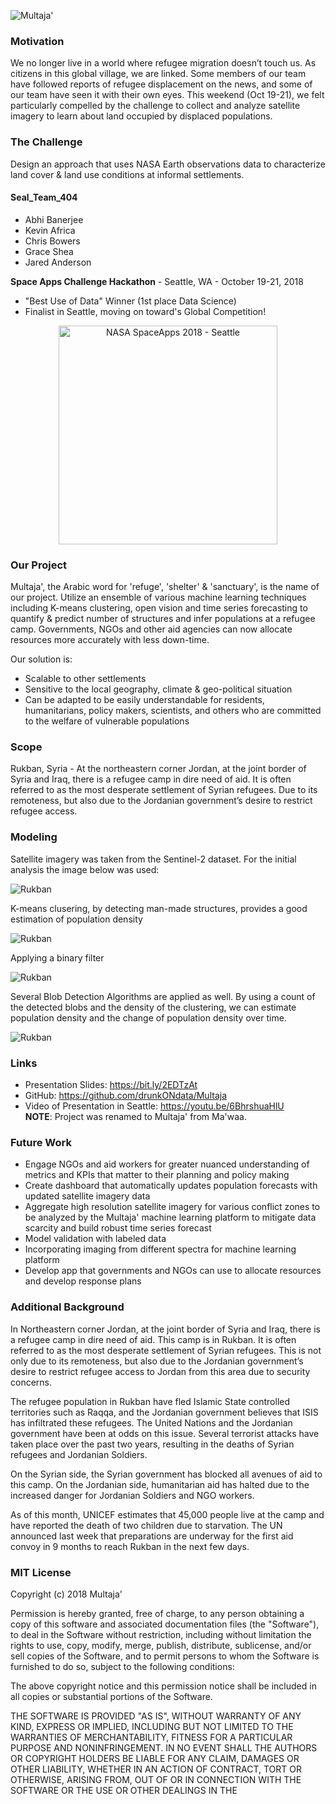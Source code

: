 ![Multaja'](images/head.png)

### Motivation
We no longer live in a world where refugee migration doesn’t touch us. As citizens in this global village, we are linked. Some members of our team have followed reports of refugee displacement on the news, and some of our team have seen it with their own eyes. This weekend (Oct 19-21), we felt particularly compelled by the challenge to collect and analyze satellite imagery to learn about land occupied by displaced populations. 

### The Challenge
Design an approach that uses NASA Earth observations data to characterize land cover & land use conditions at informal settlements.

#### Seal_Team_404
* Abhi Banerjee
* Kevin Africa
* Chris Bowers
* Grace Shea
* Jared Anderson

**Space Apps Challenge Hackathon** - Seattle, WA - October 19-21, 2018
- "Best Use of Data" Winner (1st place Data Science)
- Finalist in Seattle, moving on toward's Global Competition!

<p align="center">
  <img src="images/space_apps.png" width="350" title="NASA SpaceApps 2018 - Seattle ">
</p>

### Our Project
Multaja', the Arabic word for 'refuge', 'shelter' & 'sanctuary', is the name of our project. Utilize an ensemble of various machine learning techniques including K-means clustering, open vision and time series forecasting to quantify & predict number of structures and infer populations at a refugee camp. Governments, NGOs and other aid agencies can now allocate resources more accurately with less down-time.

Our solution is:

* Scalable to other settlements
* Sensitive to the local geography, climate & geo-political situation
* Can be adapted to be easily understandable for residents, humanitarians, policy makers, scientists, and others who are committed to the welfare of vulnerable populations

### Scope
Rukban, Syria - At the northeastern corner Jordan, at the joint border of Syria and Iraq, there is a refugee camp in dire need of aid. It is often referred to as the most desperate settlement of Syrian refugees. Due to its remoteness, but also due to the Jordanian government’s desire to restrict refugee access.

### Modeling
Satellite imagery was taken from the Sentinel-2 dataset. For the initial analysis the image below was used:

![Rukban](images/rukban.png)

K-means clusering, by detecting man-made structures, provides a good estimation of population density

![Rukban](images/rukban_clustered.png)

Applying a binary filter

![Rukban](images/rukban_binary.png)

Several Blob Detection Algorithms are applied as well. By using a count of the detected blobs and the density of the clustering, we can estimate population density and the change of population density over time.

![Rukban](images/rukban_blobs.png)

### Links
- Presentation Slides: https://bit.ly/2EDTzAt
- GitHub: https://github.com/drunkONdata/Multaja
- Video of Presentation in Seattle: https://youtu.be/6BhrshuaHlU<br>
**NOTE**: Project was renamed to Multaja' from Ma'waa.

### Future Work
* Engage NGOs and aid workers for greater nuanced understanding of metrics and KPIs that matter to their planning and policy making
* Create dashboard that automatically updates population forecasts with updated satellite imagery data
* Aggregate high resolution satellite imagery for various conflict zones to be analyzed by the Multaja' machine learning platform to mitigate data scarcity and build robust time series forecast
* Model validation with labeled data
* Incorporating imaging from different spectra for machine learning platform
* Develop app that governments and NGOs can use to allocate resources and develop response plans

### Additional Background
In Northeastern corner Jordan, at the joint border of Syria and Iraq, there is a refugee camp in dire need of aid. This camp is in Rukban. It is often referred to as the most desperate settlement of Syrian refugees. This is not only due to its remoteness, but also due to the Jordanian government’s desire to restrict refugee access to Jordan from this area due to security concerns. 

The refugee population in Rukban have fled Islamic State controlled territories such as Raqqa, and the Jordanian government believes that ISIS has infiltrated these refugees. The United Nations and the Jordanian government have been at odds on this issue. Several terrorist attacks have taken place over the past two years, resulting in the deaths of Syrian refugees and Jordanian Soldiers.

On the Syrian side, the Syrian government has blocked all avenues of aid to this camp.  On the Jordanian side, humanitarian aid has halted due to the increased danger for Jordanian Soldiers and NGO workers.

As of this month, UNICEF estimates that 45,000 people live at the camp and have reported the death of two children due to starvation. The UN announced last week that preparations are underway for the first aid convoy in 9 months to reach Rukban in the next few days.

### MIT License
Copyright (c) 2018 Multaja'

Permission is hereby granted, free of charge, to any person obtaining a copy
of this software and associated documentation files (the "Software"), to deal
in the Software without restriction, including without limitation the rights
to use, copy, modify, merge, publish, distribute, sublicense, and/or sell
copies of the Software, and to permit persons to whom the Software is
furnished to do so, subject to the following conditions:

The above copyright notice and this permission notice shall be included in all
copies or substantial portions of the Software.

THE SOFTWARE IS PROVIDED "AS IS", WITHOUT WARRANTY OF ANY KIND, EXPRESS OR
IMPLIED, INCLUDING BUT NOT LIMITED TO THE WARRANTIES OF MERCHANTABILITY,
FITNESS FOR A PARTICULAR PURPOSE AND NONINFRINGEMENT. IN NO EVENT SHALL THE
AUTHORS OR COPYRIGHT HOLDERS BE LIABLE FOR ANY CLAIM, DAMAGES OR OTHER
LIABILITY, WHETHER IN AN ACTION OF CONTRACT, TORT OR OTHERWISE, ARISING FROM,
OUT OF OR IN CONNECTION WITH THE SOFTWARE OR THE USE OR OTHER DEALINGS IN THE